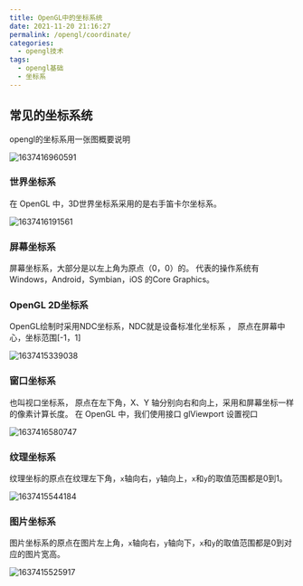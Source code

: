 ```yaml
---
title: OpenGL中的坐标系统
date: 2021-11-20 21:16:27
permalink: /opengl/coordinate/
categories:
  - opengl技术
tags:
  - opengl基础
  - 坐标系
---
```


## 常见的坐标系统

opengl的坐标系用一张图概要说明

![1637416960591](https://objectstorage.ap-osaka-1.oraclecloud.com/n/ax0kqy8quzyr/b/bucket-blog/o/2022/04/2f524724f059a8a20ae0c933e541a0fc.png)

### 世界坐标系

 在 OpenGL 中，3D世界坐标系采用的是右手笛卡尔坐标系。 

![1637416191561](https://objectstorage.ap-osaka-1.oraclecloud.com/n/ax0kqy8quzyr/b/bucket-blog/o/2022/04/ecb4a55ead119d5928c36cddb0999b5a.png)

###  屏幕坐标系 

屏幕坐标系，大部分是以左上角为原点（0，0）的。 代表的操作系统有Windows，Android，Symbian，iOS 的Core Graphics。

### OpenGL 2D坐标系

 OpenGL绘制时采用NDC坐标系，NDC就是设备标准化坐标系 ， 原点在屏幕中心，坐标范围[-1，1]

![1637415339038](https://objectstorage.ap-osaka-1.oraclecloud.com/n/ax0kqy8quzyr/b/bucket-blog/o/2022/04/bb5f6489c26630c49f7215bda6d21ab8.png)

### 窗口坐标系

也叫视口坐标系， 原点在左下角，X、Y 轴分别向右和向上，采用和屏幕坐标一样的像素计算长度。 在 OpenGL 中，我们使用接口 glViewport 设置视口 

![1637416580747](https://objectstorage.ap-osaka-1.oraclecloud.com/n/ax0kqy8quzyr/b/bucket-blog/o/2022/04/e9e646c59ba2e6efd398d8d6765187c1.png)

### 纹理坐标系

纹理坐标的原点在纹理左下角，`x`轴向右，`y`轴向上，`x`和`y`的取值范围都是0到1。 

![1637415544184](https://objectstorage.ap-osaka-1.oraclecloud.com/n/ax0kqy8quzyr/b/bucket-blog/o/2022/04/58e9b249068cf37e5ad5e1e93056ebb4.png)

### 图片坐标系

图片坐标系的原点在图片左上角，`x`轴向右，`y`轴向下，`x`和`y`的取值范围都是0到对应的图片宽高。 

![1637415525917](https://objectstorage.ap-osaka-1.oraclecloud.com/n/ax0kqy8quzyr/b/bucket-blog/o/2022/04/4441ece5077a11c6903dfbaf0adc7f89.png)
